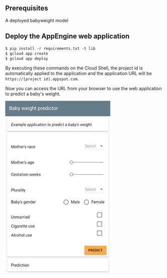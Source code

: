 ## Prerequisites
A deployed babyweight model

## Deploy the AppEngine web application

```shell
$ pip install -r requirements.txt -t lib
$ gcloud app create
$ gcloud app deploy
```

By executing these commands on the Cloud Shell, the project id is automatically
 applied to the application and the application URL will be
 `https://[project id].appspot.com`.

Now you can access the URL from your browser to use the web application
 to predict a baby's weight.
 
 ![](docs/img/screenshot.png) 
